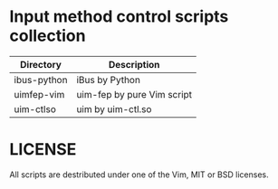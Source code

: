 # Input method control scripts collection

Directory   | Description
------------|----------------------------
ibus-python | iBus by Python
uimfep-vim  | uim-fep by pure Vim script
uim-ctlso   | uim by uim-ctl.so

# LICENSE

All scripts are destributed under one of the Vim, MIT or BSD licenses.
